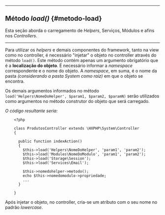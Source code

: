 ----
## Método *load()* {#metodo-load}

Esta seção aborda o carregamento de *Helpers*, Serviços, Módulos e afins nos *Controllers*.

----

Para utilizar os *helpers* e demais componentes do framework, tanto na view como no controller, é necessário "injetar" o objeto no controller através do método `load()`. Este método contém apenas um argumento obrigatório que é a **localização do objeto**. É necessário informar a *namespace* correspondente e o nome do objeto. A *namespace*, em suma, é o nome da pasta *(considerando a pasta System como raiz)* em que o objeto se encontra.


Os demais argumentos informados no método `load('Helpers\NomeDoHelper', $param1, $param2, $paramN)` serão utilizados como argumentos no método construtor do objeto que será carregado.


*O código resultante seria:*
```  {.brush:php}
	<?php

    class ProdutosController extends \HXPHP\System\Controller
    {
  
      public function indexAction()
      {
      	$this->load('Helpers\NomeDoHelper', 'param1', 'param2');
      	$this->load('Modules\NomeDoModulo', 'param1', 'param2');
      	$this->load('Storage\Session');
      	$this->load('Services\Email');

      	$this->nomedohelper->metodo();
      	echo $this->nomedomodulo->propriedade;
      	...
      }

	}
```


Após injetar o objeto, no controller, cria-se um atributo com o seu nome no padrão *lowercase*.
